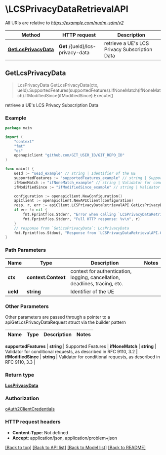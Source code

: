 # \LCSPrivacyDataRetrievalAPI

All URIs are relative to *https://example.com/nudm-sdm/v2*

Method | HTTP request | Description
------------- | ------------- | -------------
[**GetLcsPrivacyData**](LCSPrivacyDataRetrievalAPI.md#GetLcsPrivacyData) | **Get** /{ueId}/lcs-privacy-data | retrieve a UE&#39;s LCS Privacy Subscription Data



## GetLcsPrivacyData

> LcsPrivacyData GetLcsPrivacyData(ctx, ueId).SupportedFeatures(supportedFeatures).IfNoneMatch(ifNoneMatch).IfModifiedSince(ifModifiedSince).Execute()

retrieve a UE's LCS Privacy Subscription Data

### Example

```go
package main

import (
	"context"
	"fmt"
	"os"
	openapiclient "github.com/GIT_USER_ID/GIT_REPO_ID"
)

func main() {
	ueId := "ueId_example" // string | Identifier of the UE
	supportedFeatures := "supportedFeatures_example" // string | Supported Features (optional)
	ifNoneMatch := "ifNoneMatch_example" // string | Validator for conditional requests, as described in RFC 9110, 3.2 (optional)
	ifModifiedSince := "ifModifiedSince_example" // string | Validator for conditional requests, as described in RFC 9110, 3.3 (optional)

	configuration := openapiclient.NewConfiguration()
	apiClient := openapiclient.NewAPIClient(configuration)
	resp, r, err := apiClient.LCSPrivacyDataRetrievalAPI.GetLcsPrivacyData(context.Background(), ueId).SupportedFeatures(supportedFeatures).IfNoneMatch(ifNoneMatch).IfModifiedSince(ifModifiedSince).Execute()
	if err != nil {
		fmt.Fprintf(os.Stderr, "Error when calling `LCSPrivacyDataRetrievalAPI.GetLcsPrivacyData``: %v\n", err)
		fmt.Fprintf(os.Stderr, "Full HTTP response: %v\n", r)
	}
	// response from `GetLcsPrivacyData`: LcsPrivacyData
	fmt.Fprintf(os.Stdout, "Response from `LCSPrivacyDataRetrievalAPI.GetLcsPrivacyData`: %v\n", resp)
}
```

### Path Parameters


Name | Type | Description  | Notes
------------- | ------------- | ------------- | -------------
**ctx** | **context.Context** | context for authentication, logging, cancellation, deadlines, tracing, etc.
**ueId** | **string** | Identifier of the UE | 

### Other Parameters

Other parameters are passed through a pointer to a apiGetLcsPrivacyDataRequest struct via the builder pattern


Name | Type | Description  | Notes
------------- | ------------- | ------------- | -------------

 **supportedFeatures** | **string** | Supported Features | 
 **ifNoneMatch** | **string** | Validator for conditional requests, as described in RFC 9110, 3.2 | 
 **ifModifiedSince** | **string** | Validator for conditional requests, as described in RFC 9110, 3.3 | 

### Return type

[**LcsPrivacyData**](LcsPrivacyData.md)

### Authorization

[oAuth2ClientCredentials](../README.md#oAuth2ClientCredentials)

### HTTP request headers

- **Content-Type**: Not defined
- **Accept**: application/json, application/problem+json

[[Back to top]](#) [[Back to API list]](../README.md#documentation-for-api-endpoints)
[[Back to Model list]](../README.md#documentation-for-models)
[[Back to README]](../README.md)

